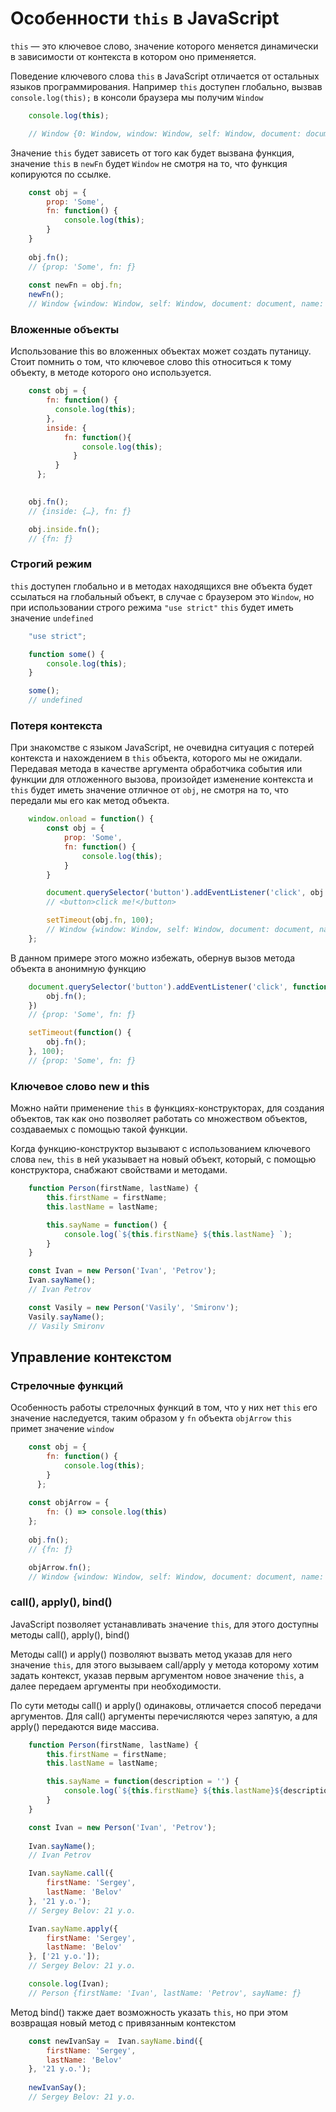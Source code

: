 # Особенности `this` в JavaScript

`this` — это ключевое слово, значение которого меняется динамически в зависимости от контекста в котором оно применяется.

Поведение ключевого слова `this` в JavaScript отличается от остальных языков программирования. Например `this` доступен глобально, вызвав `console.log(this);` в консоли браузера мы получим `Window`

```js
    console.log(this);

    // Window {0: Window, window: Window, self: Window, document: document, name: '', location: Location, …}
```

Значение `this` будет зависеть от того как будет вызвана функция, значение `this` в `newFn` будет `Window` не смотря на то, что функция копируются по ссылке.

```js
    const obj = {
        prop: 'Some',
        fn: function() {
            console.log(this);
        }
    }
    
    obj.fn();
    // {prop: 'Some', fn: ƒ}
    
    const newFn = obj.fn;
    newFn();
    // Window {window: Window, self: Window, document: document, name: '', location: Location, …}
```

### Вложенные объекты

Использование this во вложенных объектах может создать путаницу. Стоит помнить о том, что ключевое слово this относиться к тому объекту, в методе которого оно используется.

```js
    const obj = {
        fn: function() {
          console.log(this);
        },
        inside: {
            fn: function(){
                console.log(this);
              }
          }
      };
       

    obj.fn();
    // {inside: {…}, fn: ƒ}

    obj.inside.fn();
    // {fn: ƒ}
```

### Строгий режим

`this` доступен глобально и в методах находящихся вне объекта будет ссылаться на глобальный объект, в случае с браузером это `Window`, но при использовании строго режима `"use strict"` `this` будет иметь значение `undefined`

```js
    "use strict";

    function some() {
        console.log(this);
    }

    some();
    // undefined
```

### Потеря контекста

При знакомстве с языком JavaScript, не очевидна ситуация с потерей контекста и нахождением в `this` объекта, которого мы не ожидали. Передавая метода в качестве аргумента обработчика события или функции для отложенного вызова, произойдет изменение контекста и `this` будет иметь значение отличное от `obj`, не смотря на то, что передали мы его как метод объекта.

```js
    window.onload = function() {
        const obj = {
            prop: 'Some',
            fn: function() {
                console.log(this);
            }
        }

        document.querySelector('button').addEventListener('click', obj.fn)
        // <button>click me!</button>

        setTimeout(obj.fn, 100);
        // Window {window: Window, self: Window, document: document, name: '', location: Location, …}
    };
```

В данном примере этого можно избежать, обернув вызов метода объекта в анонимную функцию

```js
    document.querySelector('button').addEventListener('click', function() {
        obj.fn();
    })
    // {prop: 'Some', fn: ƒ}

    setTimeout(function() {
        obj.fn();
    }, 100);
    // {prop: 'Some', fn: ƒ}
```

### Ключевое слово new и this

Можно найти применение `this` в функциях-конструкторах, для создания объектов, так как оно позволяет работать со множеством объектов, создаваемых с помощью такой функции.

Когда функцию-конструктор вызывают с использованием ключевого слова `new`, `this` в ней указывает на новый объект, который, с помощью конструктора, снабжают свойствами и методами.

```js
    function Person(firstName, lastName) {
        this.firstName = firstName;
        this.lastName = lastName;

        this.sayName = function() {
            console.log(`${this.firstName} ${this.lastName} `);
        }
    }

    const Ivan = new Person('Ivan', 'Petrov');
    Ivan.sayName();
    // Ivan Petrov

    const Vasily = new Person('Vasily', 'Smironv');
    Vasily.sayName();
    // Vasily Smironv
```

## Управление контекстом
### Стрелочные функций

Особенность работы стрелочных функций в том, что у них нет `this` его значение наследуется, таким образом у `fn` объекта `objArrow` `this` примет значение `window`

```js
    const obj = {
        fn: function() {
            console.log(this);
        }
      };
       
    const objArrow = {
        fn: () => console.log(this)
    };
       
    obj.fn();
    // {fn: ƒ}

    objArrow.fn();
    // Window {window: Window, self: Window, document: document, name: '', location: Location, …}
```

### call(), apply(), bind()

JavaScript позволяет устанавливать значение `this`, для этого доступны методы call(), apply(), bind()

Методы call() и apply() позволяют вызвать метод указав для него значение `this`, для этого вызываем call/apply у метода которому хотим задать контекст, указав первым аргументом новое значение `this`, а далее передаем аргументы при необходимости.

По сути методы call() и apply() одинаковы, отличается способ передачи аргументов. Для call() аргументы перечисляются через запятую, а для apply() передаются виде массива.

```js
    function Person(firstName, lastName) {
        this.firstName = firstName;
        this.lastName = lastName;

        this.sayName = function(description = '') {
            console.log(`${this.firstName} ${this.lastName}${description ? ':' : ''} ${description}`);
        }
    }

    const Ivan = new Person('Ivan', 'Petrov');
    
    Ivan.sayName();
    // Ivan Petrov

    Ivan.sayName.call({
        firstName: 'Sergey',
        lastName: 'Belov'
    }, '21 y.o.');
    // Sergey Belov: 21 y.o.

    Ivan.sayName.apply({
        firstName: 'Sergey',
        lastName: 'Belov'
    }, ['21 y.o.']);
    // Sergey Belov: 21 y.o.

    console.log(Ivan);
    // Person {firstName: 'Ivan', lastName: 'Petrov', sayName: ƒ}
```

Метод bind() также дает возможность указать `this`, но при этом возвращая новый метод с привязанным контекстом

```js
    const newIvanSay =  Ivan.sayName.bind({
        firstName: 'Sergey',
        lastName: 'Belov'
    }, '21 y.o.');
    
    newIvanSay();
    // Sergey Belov: 21 y.o.
```
